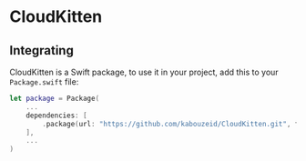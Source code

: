 # CloudKitten

## Integrating

CloudKitten is a Swift package, to use it in your project, add this to your `Package.swift` file:

```swift
let package = Package(
    ...
    dependencies: [
        .package(url: "https://github.com/kabouzeid/CloudKitten.git", from: "0.1.0")
    ],
    ...
)
```
